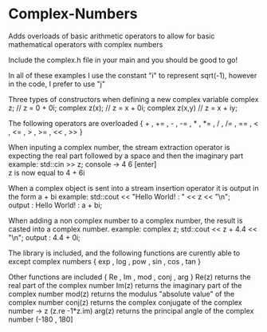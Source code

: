 # Complex-Numbers
Adds overloads of basic arithmetic operators to allow for basic mathematical operators with complex numbers

Include the complex.h file in your main and you should be good to go!

In all of these examples I use the constant "i" to represent sqrt(-1), however in the code, I prefer to use "j"

Three types of constructors when defining a new complex variable
complex z;      // z = 0 + 0i;
complex z(x);   // z = x + 0i;
complex z(x,y)  // z = x + iy;

The following operators are overloaded
{ + , += , - , -= , * , *= , / , /= , == , < , <= , > , >= , << , >> }

When inputing a complex number, the stream extraction operator is expecting the real part followed by a space 
and then the imaginary part
example:  std::cin >> z;
console -> 4 6 [enter]  
z is now equal to 4 + 6i

When a complex object is sent into a stream insertion operator it is output in the form a + bi
example:  std::cout << "Hello World! : " << z << "\n";  
output :  Hello World! : a + bi;

When adding a non complex number to a complex number, the result is casted into a complex number.
example: 
complex z;
std::cout << z + 4.4 << "\n";
output : 4.4 + 0i;

The <cmath> library is included, and the following functions are curently able to except complex numbers
{ exp , log , pow , sin , cos , tan }

Other functions are included
{ Re , Im , mod , conj , arg } 
Re(z)   returns the real part of the complex number
Im(z)   returns the imaginary part of the complex number
mod(z)  returns the modulus "absolute value" of the complex number
conj(z) returns the complex conjugate of the complex number -> z  (z.re -1*z.im)
arg(z)  returns the principal angle of the complex number (-180 , 180]
